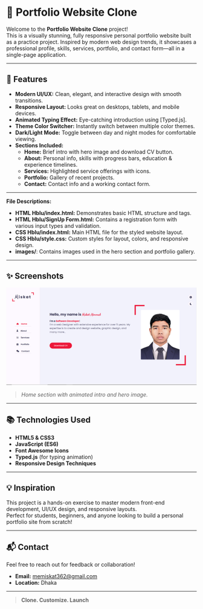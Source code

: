 # 🌟 Portfolio Website Clone

Welcome to the **Portfolio Website Clone** project!  
This is a visually stunning, fully responsive personal portfolio website built as a practice project. Inspired by modern web design trends, it showcases a professional profile, skills, services, portfolio, and contact form—all in a single-page application.

---

## 🚀 Features

- **Modern UI/UX:** Clean, elegant, and interactive design with smooth transitions.
- **Responsive Layout:** Looks great on desktops, tablets, and mobile devices.
- **Animated Typing Effect:** Eye-catching introduction using [Typed.js].
- **Theme Color Switcher:** Instantly switch between multiple color themes.
- **Dark/Light Mode:** Toggle between day and night modes for comfortable viewing.
- **Sections Included:**
  - **Home:** Brief intro with hero image and download CV button.
  - **About:** Personal info, skills with progress bars, education & experience timelines.
  - **Services:** Highlighted service offerings with icons.
  - **Portfolio:** Gallery of recent projects.
  - **Contact:** Contact info and a working contact form.

---

**File Descriptions:**
- **HTML Hblu/index.html:** Demonstrates basic HTML structure and tags.
- **HTML Hblu/SignUp Form.html:** Contains a registration form with various input types and validation.
- **CSS Hblu/index.html:** Main HTML file for the styled website layout.
- **CSS Hblu/style.css:** Custom styles for layout, colors, and responsive design.
- **images/**: Contains images used in the hero section and portfolio gallery.

---

## ✨ Screenshots

![Home Section](https://github.com/Miskat362/Web-Development-Practices/blob/2dfdbb082a610ff36c9325a816a3bd6dd93478fc/Portfolio%20Website/images/Screenshot.png)
> *Home section with animated intro and hero image.*

---

## 📚 Technologies Used

- **HTML5 & CSS3**
- **JavaScript (ES6)**
- **Font Awesome Icons**
- **Typed.js** (for typing animation)
- **Responsive Design Techniques**

---

## 💡 Inspiration

This project is a hands-on exercise to master modern front-end development, UI/UX design, and responsive layouts.  
Perfect for students, beginners, and anyone looking to build a personal portfolio site from scratch!

---

## 📬 Contact

Feel free to reach out for feedback or collaboration!

- **Email:** memiskat362@gmail.com
- **Location:** Dhaka

---

> **Clone. Customize. Launch**
